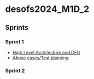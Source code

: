 # desofs2024_M1D_2


## Sprints

### Sprint 1
- [High Level Architecture and DFD](../docs/Architecture.md)
- [Abuse cases/Test planning](docs/Abuse%20Cases/AbuseCasesTestPlanning.md)

### Sprint 2